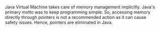 Java Virtual Machine takes care of memory management implicitly. Java's
primary motto was to keep programming simple. So, accessing memory
directly through pointers is not a recommended action as it can cause
safety issues. Hence, pointers are eliminated in Java.
